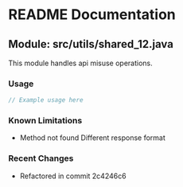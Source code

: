 # README Documentation

## Module: src/utils/shared_12.java

This module handles api misuse operations.

### Usage

```javascript
// Example usage here
```

### Known Limitations

- Method not found Different response format

### Recent Changes

- Refactored in commit 2c4246c6
